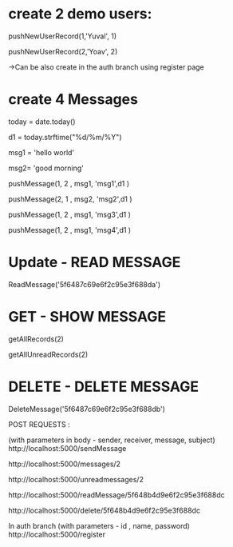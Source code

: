 # create 2 demo users:

pushNewUserRecord(1,'Yuval', 1)

pushNewUserRecord(2,'Yoav', 2)

->Can be also create in the auth branch using register page

# create 4 Messages

today = date.today()

d1 = today.strftime("%d/%m/%Y")

msg1 = 'hello world'

msg2= 'good morning'

pushMessage(1, 2 , msg1, 'msg1',d1 )

pushMessage(2, 1 , msg2, 'msg2',d1 )

pushMessage(1, 2 , msg1, 'msg3',d1 )

pushMessage(1, 2 , msg1, 'msg4',d1 )

# Update - READ MESSAGE

ReadMessage('5f6487c69e6f2c95e3f688da')

# GET - SHOW MESSAGE

getAllRecords(2)

getAllUnreadRecords(2)

# DELETE - DELETE MESSAGE

DeleteMessage('5f6487c69e6f2c95e3f688db')

POST REQUESTS :

(with parameters in body - sender, receiver, message, subject)
http://localhost:5000/sendMessage

http://localhost:5000/messages/2

http://localhost:5000/unreadmessages/2

http://localhost:5000/readMessage/5f648b4d9e6f2c95e3f688dc

http://localhost:5000/delete/5f648b4d9e6f2c95e3f688dc

In auth branch
(with parameters - id , name, password)
http://localhost:5000/register
